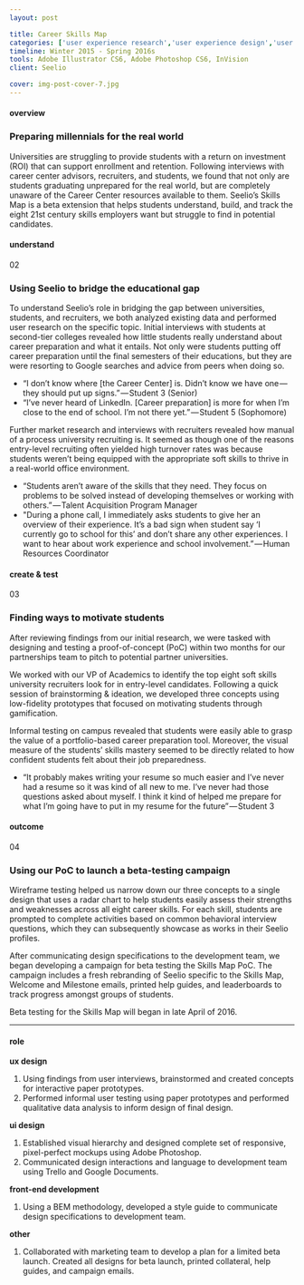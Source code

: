 ```yaml
---
layout: post

title: Career Skills Map
categories: ['user experience research','user experience design','user interface design','front-end development']
timeline: Winter 2015 - Spring 2016s
tools: Adobe Illustrator CS6, Adobe Photoshop CS6, InVision
client: Seelio

cover: img-post-cover-7.jpg
---
```


<h4 class="heading heading--regular heading--emphasize">overview</h4>
<h3 class="heading heading--fancy">Preparing millennials for the real world</h3>
<p>
	Universities are struggling to provide students with a return on investment (ROI) that can support enrollment and retention. Following interviews with career center advisors, recruiters, and students, we found that not only are students graduating unprepared for the real world, but are completely unaware of the Career Center resources available to them. Seelio’s Skills Map is a beta extension that helps students understand, build, and track the eight 21st century skills employers want but struggle to find in potential candidates.
</p>
<h4 class="heading heading--regular heading--emphasize post__heading--stacked">understand</h4>
<div class="marker marker-post">02</div>
<h3 class="heading heading--fancy">Using Seelio to bridge the educational gap</h3>
<p>
	To understand Seelio’s role in bridging the gap between universities, students, and recruiters, we both analyzed existing data and performed user research on the specific topic. Initial interviews with students at second-tier colleges revealed how little students really understand about career preparation and what it entails. Not only were students putting off career preparation until the final semesters of their educations, but they are were resorting to Google searches and advice from peers when doing so.
</p>
<div class="post__quote">
	<ul>
		<li>“I don’t know where [the Career Center] is. Didn’t know we have one — they should put up signs.” — Student 3 (Senior)</li>
		<li>“I’ve never heard of LinkedIn. [Career preparation] is more for when I’m close to the end of school. I’m not there yet.” — Student 5 (Sophomore)</li>
	</ul>
</div>
<p>
	Further market research and interviews with recruiters revealed how manual of a process university recruiting is. It seemed as though one of the reasons entry-level recruiting often yielded high turnover rates was because students weren’t being equipped with the appropriate soft skills to thrive in a real-world office environment.
</p>
<div class="post__quote">
	<ul>
		<li>“Students aren’t aware of the skills that they need. They focus on problems to be solved instead of developing themselves or working with others.” — Talent Acquisition Program Manager</li>
		<li>"During a phone call, I immediately asks students to give her an overview of their experience. It’s a bad sign when student say ‘I currently go to school for this’ and don’t share any other experiences. I want to hear about work experience and school involvement.” — Human Resources Coordinator</li>
	</ul>
</div>
<h4 class="heading heading--regular heading--emphasize post__heading--stacked">create & test</h4>
<div class="marker marker-post">03</div>
<h3 class="heading heading--fancy">Finding ways to motivate students</h3>
<p>
	After reviewing findings from our initial research, we were tasked with designing and testing a proof-of-concept (PoC) within two months for our partnerships team to pitch to potential partner universities.
</p>
<p>
	We worked with our VP of Academics to identify the top eight soft skills university recruiters look for in entry-level candidates. Following a quick session of brainstorming & ideation, we developed three concepts using low-fidelity prototypes that focused on motivating students through gamification.
</p>
<p>
	Informal testing on campus revealed that students were easily able to grasp the value of a portfolio-based career preparation tool. Moreover, the visual measure of the students’ skills mastery seemed to be directly related to how confident students felt about their job preparedness.
</p>
<div class="post__quote">
	<ul>
		<li>“It probably makes writing your resume so much easier and I’ve never had a resume so it was kind of all new to me. I’ve never had those questions asked about myself. I think it kind of helped me prepare for what I’m going have to put in my resume for the future” — Student 3</li>
	</ul>
</div>
<h4 class="heading heading--regular heading--emphasize post__heading--stacked">outcome</h4>
<div class="marker marker-post">04</div>
<h3 class="heading heading--fancy">Using our PoC to launch a beta-testing campaign</h3>
<p>
	Wireframe testing helped us narrow down our three concepts to a single design that uses a radar chart to help students easily assess their strengths and weaknesses across all eight career skills. For each skill, students are prompted to complete activities based on common behavioral interview questions, which they can subsequently showcase as works in their Seelio profiles.
</p>
<p>
	After communicating design specifications to the development team, we began developing a campaign for beta testing the Skills Map PoC. The campaign includes a fresh rebranding of Seelio specific to the Skills Map, Welcome and Milestone emails, printed help guides, and leaderboards to track progress amongst groups of students.
</p>
<p>
	Beta testing for the Skills Map will began in late April of 2016.
</p>
<hr>
<h4 class="heading heading--regular heading--emphasize post__heading--stacked">role</h4>
<p>
	<b>ux design</b>
</p>
<ol>
	<li>Using findings from user interviews, brainstormed and created concepts for interactive paper prototypes.</li>
	<li>Performed informal user testing using paper prototypes and performed qualitative data analysis to inform design of final design.</li>
</ol>
<p>
	<b>ui design</b>
</p>
<ol>
	<li>Established visual hierarchy and designed complete set of responsive, pixel-perfect mockups using Adobe Photoshop.</li>
	<li>Communicated design interactions and language to development team using Trello and Google Documents.</li>
</ol>
<p>
	<b>front-end development</b>
</p>
<ol>
	<li>Using a BEM methodology, developed a style guide to communicate design specifications to development team.</li>
</ol>
<p>
	<b>other</b>
</p>
<ol>
	<li>Collaborated with marketing team to develop a plan for a limited beta launch. Created all designs for beta launch, printed collateral, help guides, and campaign emails.</li>
</ol>



